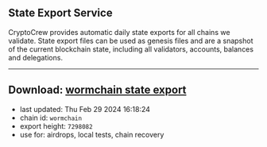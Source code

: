 ## State Export Service
CryptoCrew provides automatic daily state exports for all chains we validate. State export files can be used as genesis files and are a snapshot of the current blockchain state, including all validators, accounts, balances and delegations.

---
**Download: [wormchain state export](https://dl-eu2.ccvalidators.com/SERVICE/wormchain/wormchain_export_7298082.json)**
---

- last updated: Thu Feb 29 2024 16:18:24
- chain id: `wormchain`
- export height: `7298082`
- use for: airdrops, local tests, chain recovery
